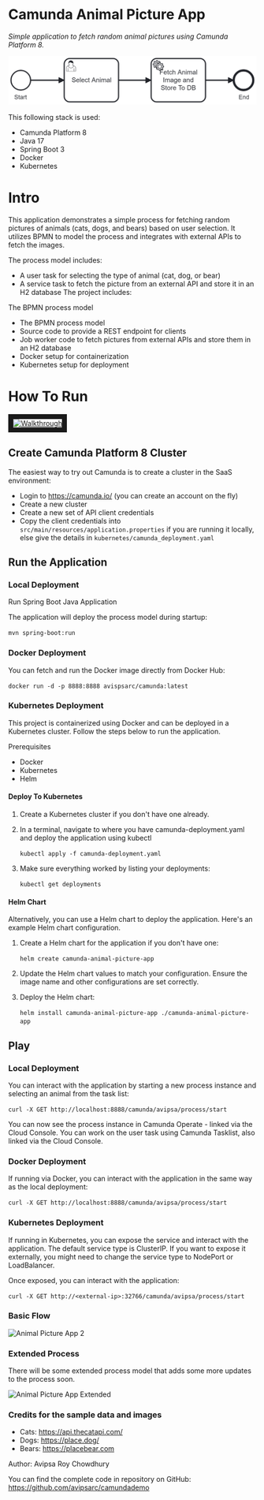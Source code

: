 # Camunda Animal Picture App

*Simple application to fetch random animal pictures using Camunda Platform 8.*

![Animal Picture App](docs/AnimalPictureApp2.png)

This following stack is used:

* Camunda Platform 8
* Java 17
* Spring Boot 3
* Docker
* Kubernetes

# Intro

This application demonstrates a simple process for fetching random pictures of animals (cats, dogs, and bears) based on user selection. It utilizes BPMN to model the process and integrates with external APIs to fetch the images.

The process model includes:

* A user task for selecting the type of animal (cat, dog, or bear)
* A service task to fetch the picture from an external API and store it in an H2 database
  The project includes:

The BPMN process model

* The BPMN process model
* Source code to provide a REST endpoint for clients
* Job worker code to fetch pictures from external APIs and store them in an H2 database
* Docker setup for containerization
* Kubernetes setup for deployment


# How To Run

<a href="http://www.youtube.com/watch?feature=player_embedded&v=QUB0dSBBMPM" target="_blank"><img src="http://img.youtube.com/vi/QUB0dSBBMPM/0.jpg" alt="Walkthrough" width="240" height="180" border="10" /></a>

## Create Camunda Platform 8 Cluster

The easiest way to try out Camunda is to create a cluster in the SaaS environment:

* Login to https://camunda.io/ (you can create an account on the fly)
* Create a new cluster
* Create a new set of API client credentials
* Copy the client credentials into `src/main/resources/application.properties` if you are running it locally, else give the details in `kubernetes/camunda_deployment.yaml`


## Run the Application

### Local Deployment
Run Spring Boot Java Application

The application will deploy the process model during startup:

`mvn spring-boot:run`

### Docker Deployment
You can fetch and run the Docker image directly from Docker Hub:

`docker run -d -p 8888:8888 avispsarc/camunda:latest`

### Kubernetes Deployment
This project is containerized using Docker and can be deployed in a Kubernetes cluster. Follow the steps below to run the application.

Prerequisites

* Docker
* Kubernetes
* Helm

#### Deploy To Kubernetes

1. Create a Kubernetes cluster if you don't have one already.
2. In a terminal, navigate to where you have camunda-deployment.yaml and deploy the application using kubectl
   
    `kubectl apply -f camunda-deployment.yaml`

3. Make sure everything worked by listing your deployments:

   `kubectl get deployments`

#### Helm Chart

Alternatively, you can use a Helm chart to deploy the application. Here's an example Helm chart configuration.

1. Create a Helm chart for the application if you don't have one:
   
    `helm create camunda-animal-picture-app`

2. Update the Helm chart values to match your configuration. Ensure the image name and other configurations are set correctly.
3. Deploy the Helm chart:
   
   `helm install camunda-animal-picture-app ./camunda-animal-picture-app`

## Play

### Local Deployment

You can interact with the application by starting a new process instance and selecting an animal from the task list:

`curl -X GET http://localhost:8888/camunda/avipsa/process/start`

You can now see the process instance in Camunda Operate - linked via the Cloud Console.
You can work on the user task using Camunda Tasklist, also linked via the Cloud Console.


### Docker Deployment

If running via Docker, you can interact with the application in the same way as the local deployment:

`curl -X GET http://localhost:8888/camunda/avipsa/process/start`

### Kubernetes Deployment

If running in Kubernetes, you can expose the service and interact with the application. The default service type is ClusterIP. If you want to expose it externally, you might need to change the service type to NodePort or LoadBalancer.

Once exposed, you can interact with the application:

`curl -X GET http://<external-ip>:32766/camunda/avipsa/process/start`

### Basic Flow

![Animal Picture App 2](docs/AnimalPictureApp.png)

### Extended Process

There will be some extended process model that adds some more updates to the process soon. 

![Animal Picture App Extended](docs/AnimalPictureApp2_Extended.png)

### Credits for the sample data and images

* Cats: https://api.thecatapi.com/
* Dogs: https://place.dog/
* Bears: https://placebear.com

Author: Avipsa Roy Chowdhury

You can find the complete code in repository on GitHub: https://github.com/avipsarc/camundademo
